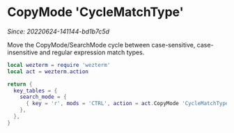 # CopyMode 'CycleMatchType'

*Since: 20220624-141144-bd1b7c5d*

Move the CopyMode/SearchMode cycle between case-sensitive, case-insensitive
and regular expression match types.

```lua
local wezterm = require 'wezterm'
local act = wezterm.action

return {
  key_tables = {
    search_mode = {
      { key = 'r', mods = 'CTRL', action = act.CopyMode 'CycleMatchType' },
    },
  },
}
```

